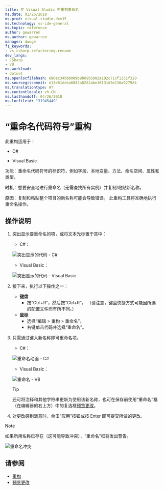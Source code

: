 ```yaml
---
title: 在 Visual Studio 中重构重命名
ms.date: 01/26/2018
ms.prod: visual-studio-dev15
ms.technology: vs-ide-general
ms.topic: reference
author: gewarren
ms.author: gewarren
manager: douge
f1_keywords:
- vs.csharp.refactoring.rename
dev_langs:
- CSharp
- VB
ms.workload:
- dotnet
ms.openlocfilehash: 696ec34bb0009b9b09b5902a102c71cf1331f320
ms.sourcegitcommit: e13e61ddea6032a8282abe16131d9e136a927984
ms.translationtype: HT
ms.contentlocale: zh-CN
ms.lasthandoff: 04/26/2018
ms.locfileid: "31945449"
---
```

# <a name="rename-a-code-symbol-refactoring"></a>“重命名代码符号”重构

此重构适用于：

- C#

- Visual Basic

功能：重命名代码符号的标识符，例如字段、本地变量、方法、命名空间、属性和类型。

时机：想要安全地进行重命名（无需查找所有实例）并复制/粘贴新名称。

原因：复制和粘贴整个项目的新名称可能会导致错误。 此重构工具将准确地执行重命名操作。

## <a name="how-to"></a>操作说明

1. 突出显示要重命名的项，或将文本光标置于其中：

   - C#：

    ![突出显示的代码 - C#](media/rename-highlight-cs.png)

   - Visual Basic：

    ![突出显示的代码 - Visual Basic](media/rename-highlight-vb.png)

1. 接下来，执行以下操作之一：

   - **键盘**
     - 按“Ctrl+R”，然后按“Ctrl+R”。 （请注意，键盘快捷方式可能因所选的配置文件而有所不同。）
   - **鼠标**
     - 选择“编辑 > 重构 > 重命名”。
     - 右键单击代码并选择“重命名”。

1. 只需通过键入新名称即可重命名项。

   - C#：

    ![重命名动画 - C#](media/rename-animated-cs.gif)

   - Visual Basic：

    ![重命名 - VB](media/rename-rename-vb.png)

   > [!TIP]
   > 还可将注释和其他字符串更新为使用该新名称，也可在保存前使用“重命名”框（在编辑器的右上方）中的复选框[预览更改](../../ide/preview-changes.md)。

1. 对更改感到满意时，单击“应用”按钮或按 Enter 即可提交所做的更改。

> [!NOTE]
> 如果所用名称已存在（这可能导致冲突），“重命名”框将发出警告。
>
> ![重命名冲突](media/rename-conflict-cs.png)

## <a name="see-also"></a>请参阅

- [重构](../refactoring-in-visual-studio.md)
- [预览更改](../../ide/preview-changes.md)
